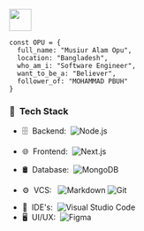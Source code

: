 <p>
  <a href="https://musiur.vercel.app" target="_blank">
    <img width="40em" height="40em" src="https://musiur-old.vercel.app/static/logo/musiur1.svg">
  </a>
</p>
 
```JS
const OPU = {
  full_name: "Musiur Alam Opu",
  location: "Bangladesh",
  who_am_i: "Software Engineer",
  want_to_be_a: "Believer",
  follower_of: "MOHAMMAD PBUH"
}
```

<h3> 🚀 &nbsp;Tech Stack</h3>


- 🗄 &nbsp;Backend:&nbsp;
  ![Node.js](https://img.shields.io/badge/-Node.js-0A1A2F?style=flat&logo=node.js)
- 🌐 &nbsp;Frontend:&nbsp;
  ![Next.js](https://img.shields.io/badge/-Next.js-0A1A2F?style=flat&logo=next.js)
  <!-- ![React](https://img.shields.io/badge/-React-0A1A2F?style=flat&logo=react) -->
  
- 🛢 &nbsp;Database:&nbsp;
  ![MongoDB](https://img.shields.io/badge/-MongoDB-0A1A2F?style=flat&logo=mongodb)
- ⚙️ &nbsp;VCS: &nbsp;
  ![Markdown](https://img.shields.io/badge/-Markdown-0A1A2F?style=flat&logo=markdown)
  ![Git](https://img.shields.io/badge/-Git-0A1A2F?style=flat&logo=git)
 <!-- ![GitHub](https://img.shields.io/badge/-GitHub-0A1A2F?style=flat&logo=github) -->
  
- 🔧 &nbsp;IDE's:&nbsp;
  ![Visual Studio Code](https://img.shields.io/badge/-Visual%20Studio%20Code-0A1A2F?style=flat&logo=visual-studio-code&logoColor=007ACC)
- 🖥 &nbsp;UI/UX:&nbsp;
  ![Figma](https://img.shields.io/badge/-Figma-0A1A2F?style=flat&logo=figma)
 <!-- ![AdobeXD](https://img.shields.io/badge/-AdobeXD-0A1A2F?style=flat&logo=adobe-xd)
  ![Framer](https://img.shields.io/badge/-Framer-0A1A2F?style=flat&logo=framer) -->
  

<!-- - 📱 &nbsp;Mobile:&nbsp;
  ![React Native](https://img.shields.io/badge/-React%20Native-0A1A2F?style=flat&logo=React&logoColor=00d8fd) -->

<!--   ![MySQL](https://img.shields.io/badge/-MySQL-0A1A2F?style=flat&logo=mysql&logoColor=00d8fd) -->
<!--   ![Postgresql](https://img.shields.io/badge/-Postgresql-0A1A2F?style=flat&logo=postgresql) -->






